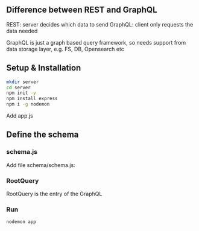## Difference between REST and GraphQL

REST: server decides which data to send
GraphQL: client only requests the data needed

GraphQL is just a graph based query framework, so needs support from data storage layer, e.g. FS, DB, Opensearch etc

## Setup & Installation

``` bash
mkdir server
cd server
npm init -y
npm install express
npm i -g nodemon
```

Add app.js

## Define the schema

### schema.js

Add file schema/schema.js:

### RootQuery

RootQuery is the entry of the GraphQL

### Run

``` bash
nodemon app
```

